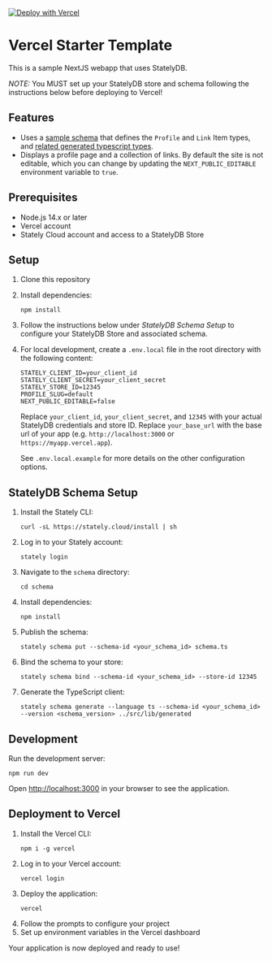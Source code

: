 [![Deploy with Vercel](https://vercel.com/button)](https://vercel.com/new/clone?repository-url=https%3A%2F%2Fgithub.com%2FStatelyCloud%2Fvercel-starter-template&env=STATELY_STORE_ID,STATELY_CLIENT_SECRET,STATELY_CLIENT_SECRET,PROFILE_SLUG,NEXT_PUBLIC_EDITABLE&envDescription=API%20keys%20and%20Store%20configuration.&envLink=https%3A%2F%2Fdocs.stately.cloud%2Fguides%2Fconnect%2F&skippable-integrations=1)

# Vercel Starter Template

This is a sample NextJS webapp that uses StatelyDB.

*NOTE:* You MUST set up your StatelyDB store and schema following the instructions below before deploying to Vercel!

## Features

- Uses a [sample schema](./schema/schema.ts) that defines the `Profile` and `Link` Item types, and [related generated typescript types](./src/lib/generated).
- Displays a profile page and a collection of links. By default the site is not editable, which you can change by updating the `NEXT_PUBLIC_EDITABLE` environment variable to `true`.

## Prerequisites

- Node.js 14.x or later
- Vercel account
- Stately Cloud account and access to a StatelyDB Store

## Setup

1. Clone this repository
2. Install dependencies:
   ```
   npm install
   ```
3. Follow the instructions below under _StatelyDB Schema Setup_ to configure your StatelyDB Store and associated schema.
4. For local development, create a `.env.local` file in the root directory with the following content:
   ```
   STATELY_CLIENT_ID=your_client_id
   STATELY_CLIENT_SECRET=your_client_secret
   STATELY_STORE_ID=12345
   PROFILE_SLUG=default
   NEXT_PUBLIC_EDITABLE=false
   ```
   Replace `your_client_id`, `your_client_secret`, and `12345` with your actual StatelyDB credentials and store ID.  Replace `your_base_url` with the base url of your app (e.g. `http://localhost:3000` or `https://myapp.vercel.app`).
   
   See `.env.local.example` for more details on the other configuration options.

## StatelyDB Schema Setup

1. Install the Stately CLI:
   ```
   curl -sL https://stately.cloud/install | sh
   ```
2. Log in to your Stately account:
   ```
   stately login
   ```
3. Navigate to the `schema` directory:
   ```
   cd schema
   ```
4. Install dependencies:
   ```
   npm install
   ```
5. Publish the schema:
   ```
   stately schema put --schema-id <your_schema_id> schema.ts
   ```
6. Bind the schema to your store:
   ```
   stately schema bind --schema-id <your_schema_id> --store-id 12345
   ```
7. Generate the TypeScript client:
   ```
   stately schema generate --language ts --schema-id <your_schema_id> --version <schema_version> ../src/lib/generated
   ```

## Development

Run the development server:

```
npm run dev
```

Open [http://localhost:3000](http://localhost:3000) in your browser to see the application.

## Deployment to Vercel

1. Install the Vercel CLI:
   ```
   npm i -g vercel
   ```
2. Log in to your Vercel account:
   ```
   vercel login
   ```
3. Deploy the application:
   ```
   vercel
   ```
4. Follow the prompts to configure your project
5. Set up environment variables in the Vercel dashboard

Your application is now deployed and ready to use!
